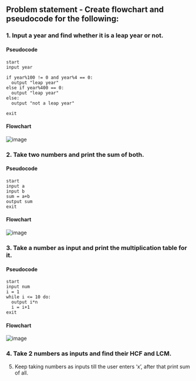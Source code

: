 ## Problem statement - Create flowchart and pseudocode for the following:

### 1. Input a year and find whether it is a leap year or not.

#### Pseudocode

```
start
input year

if year%100 != 0 and year%4 == 0:
  output "leap year"
else if year%400 == 0:
  output "leap year"
else:
  output "not a leap year"

exit
```

#### Flowchart

![image](https://github.com/user-attachments/assets/7db26426-7c45-49c9-9527-a622e5e8ad3d)


### 2. Take two numbers and print the sum of both.

#### Pseudocode 

```
start
input a
input b
sum = a+b
output sum
exit
```

#### Flowchart

![image](https://github.com/user-attachments/assets/2cc819cd-6a65-40e3-9900-5a9e06b3aa71)


### 3. Take a number as input and print the multiplication table for it.

#### Pseudocode

```
start
input num
i = 1
while i <= 10 do:
  output i*n
  i = i+1
exit

```

#### Flowchart

![image](https://github.com/user-attachments/assets/f09771b5-46d9-4b9f-8eaa-0d28d0a70c29)


### 4. Take 2 numbers as inputs and find their HCF and LCM.
5. Keep taking numbers as inputs till the user enters ‘x’, after that print sum of all.
